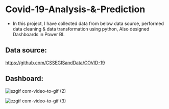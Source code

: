 # Covid-19-Analysis-&-Prediction
* In this project, I have collected data from below data source, performed data cleaning & data transformation using python, Also designed Dashboards in Power BI.

## Data source:
https://github.com/CSSEGISandData/COVID-19

## Dashboard:
![ezgif com-video-to-gif (2)](https://user-images.githubusercontent.com/49580063/111057749-d86b8380-84af-11eb-8218-d879f39abcdf.gif)

![ezgif com-video-to-gif (3)](https://user-images.githubusercontent.com/49580063/111057828-5465cb80-84b0-11eb-982b-0866f5ded656.gif)
